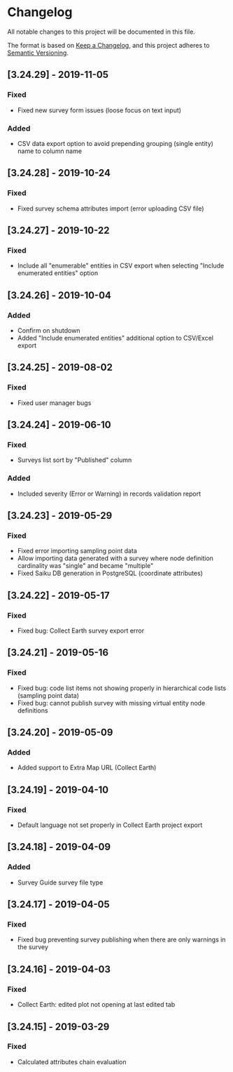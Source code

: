 # Changelog
All notable changes to this project will be documented in this file.

The format is based on [Keep a Changelog](https://keepachangelog.com/en/1.0.0/),
and this project adheres to [Semantic Versioning](https://semver.org/spec/v2.0.0.html).

## [3.24.29] - 2019-11-05
### Fixed
- Fixed new survey form issues (loose focus on text input)
### Added
- CSV data export option to avoid prepending grouping (single entity) name to column name

## [3.24.28] - 2019-10-24
### Fixed
- Fixed survey schema attributes import (error uploading CSV file)

## [3.24.27] - 2019-10-22
### Fixed
- Include all "enumerable" entities in CSV export when selecting "Include enumerated entities" option 

## [3.24.26] - 2019-10-04
### Added
- Confirm on shutdown
- Added "Include enumerated entities" additional option to CSV/Excel export

## [3.24.25] - 2019-08-02
### Fixed
- Fixed user manager bugs

## [3.24.24] - 2019-06-10
### Fixed
- Surveys list sort by "Published" column
### Added
- Included severity (Error or Warning) in records validation report

## [3.24.23] - 2019-05-29
### Fixed
- Fixed error importing sampling point data
- Allow importing data generated with a survey where node definition cardinality was "single" and became "multiple"
- Fixed Saiku DB generation in PostgreSQL (coordinate attributes)

## [3.24.22] - 2019-05-17
### Fixed
- Fixed bug: Collect Earth survey export error

## [3.24.21] - 2019-05-16
### Fixed
- Fixed bug: code list items not showing properly in hierarchical code lists (sampling point data)
- Fixed bug: cannot publish survey with missing virtual entity node definitions

## [3.24.20] - 2019-05-09
### Added
- Added support to Extra Map URL (Collect Earth)

## [3.24.19] - 2019-04-10
### Fixed
- Default language not set properly in Collect Earth project export

## [3.24.18] - 2019-04-09
### Added
- Survey Guide survey file type

## [3.24.17] - 2019-04-05
### Fixed
- Fixed bug preventing survey publishing when there are only warnings in the survey

## [3.24.16] - 2019-04-03
### Fixed
- Collect Earth: edited plot not opening at last edited tab

## [3.24.15] - 2019-03-29
### Fixed
- Calculated attributes chain evaluation
